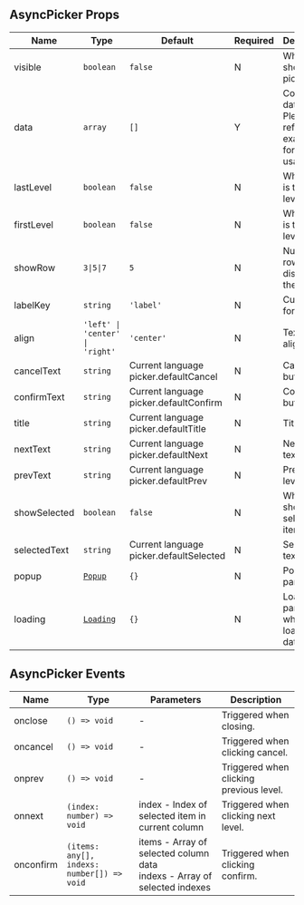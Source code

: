 ## AsyncPicker Props

| Name         | Type                                                            | Default                                 | Required | Description                                               |
| ------------ | --------------------------------------------------------------- | --------------------------------------- | -------- | --------------------------------------------------------- |
| visible      | `boolean`                                                       | `false`                                 | N        | Whether to show the picker.                               |
| data         | `array`                                                         | `[]`                                    | Y        | Column data. Please refer to examples for specific usage. |
| lastLevel    | `boolean`                                                       | `false`                                 | N        | Whether it is the last level.                             |
| firstLevel   | `boolean`                                                       | `false`                                 | N        | Whether it is the first level.                            |
| showRow      | `3\|5\|7`                                                       | `5`                                     | N        | Number of rows to display in the column.                  |
| labelKey     | `string`                                                        | `'label'`                               | N        | Custom key for label.                                     |
| align        | `'left' \| 'center' \| 'right'`                                 | `'center'`                              | N        | Text alignment.                                           |
| cancelText   | `string`                                                        | Current language picker.defaultCancel   | N        | Cancel button text.                                       |
| confirmText  | `string`                                                        | Current language picker.defaultConfirm  | N        | Confirm button text.                                      |
| title        | `string`                                                        | Current language picker.defaultTitle    | N        | Title text.                                               |
| nextText     | `string`                                                        | Current language picker.defaultNext     | N        | Next level text.                                          |
| prevText     | `string`                                                        | Current language picker.defaultPrev     | N        | Previous level text.                                      |
| showSelected | `boolean`                                                       | `false`                                 | N        | Whether to show selected items.                           |
| selectedText | `string`                                                        | Current language picker.defaultSelected | N        | Selected text.                                            |
| popup        | [`Popup`](https://stdf.design/components?nav=popup&tab=1)     | `{}`                                    | N        | Popup parameters.                                         |
| loading      | [`Loading`](https://stdf.design/components?nav=loading&tab=1) | `{}`                                    | N        | Loading parameters when loading data.                     |

## AsyncPicker Events

| Name      | Type                                       | Parameters                                                                    | Description                             |
| --------- | ------------------------------------------ | ----------------------------------------------------------------------------- | --------------------------------------- |
| onclose   | `() => void`                               | -                                                                             | Triggered when closing.                 |
| oncancel  | `() => void`                               | -                                                                             | Triggered when clicking cancel.         |
| onprev    | `() => void`                               | -                                                                             | Triggered when clicking previous level. |
| onnext    | `(index: number) => void`                  | index - Index of selected item in current column                              | Triggered when clicking next level.     |
| onconfirm | `(items: any[], indexs: number[]) => void` | items - Array of selected column data<br />indexs - Array of selected indexes | Triggered when clicking confirm.        |
